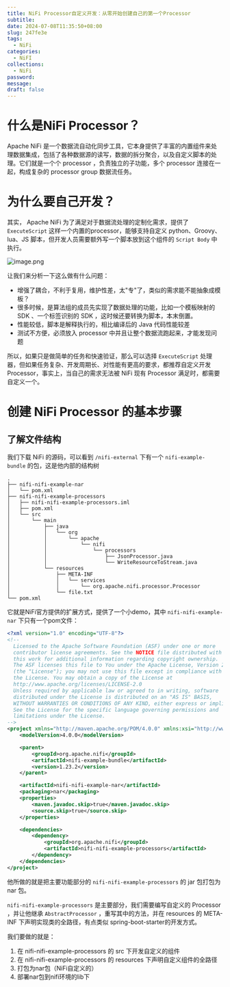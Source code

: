 ```yaml
---
title: NiFi Processor自定义开发：从零开始创建自己的第一个Processor
subtitle: 
date: 2024-07-08T11:35:50+08:00
slug: 247fe3e
tags:
  - NiFi
categories:
  - NiFI
collections:
  - NiFi
password: 
message: 
draft: false
---
```


# 什么是NiFi Processor？

Apache NiFi 是一个数据流自动化同步工具，它本身提供了丰富的内置组件来处理数据集成，包括了各种数据源的读写，数据的拆分聚合，以及自定义脚本的处理。它们就是一个个 processor ，负责独立的子功能，多个 processor 连接在一起，构成复杂的 processor group 数据流任务。

# 为什么要自己开发？

其实， Apache NiFi 为了满足对于数据流处理的定制化需求，提供了 `ExecuteScript` 这样一个内置的processor，能够支持自定义 python、Groovy、lua、JS 脚本，但开发人员需要额外写一个脚本放到这个组件的 `Script Body` 中执行。

![image.png](https://obsidian-img-1300316500.cos.ap-shanghai.myqcloud.com/cattail/obsidian/pic/202407081526572.png)


让我们来分析一下这么做有什么问题：
- 增强了耦合，不利于复用，维护性差，太"专"了，类似的需求能不能抽象成模板？
- 很多时候，是算法组的成员先实现了数据处理的功能，比如一个模板映射的 SDK 、一个标签识别的 SDK ，这时候还要转换为脚本，本末倒置。
- 性能较低，脚本是解释执行的，相比编译后的 Java 代码性能较差
- 测试不方便，必须放入 processor 中并且让整个数据流跑起来，才能发现问题

所以，如果只是做简单的任务和快速验证，那么可以选择 `ExecuteScript` 处理器，但如果任务复杂、开发周期长、对性能有更高的要求，都推荐自定义开发Processor，事实上，当自己的需求无法被 NiFi 现有 Processor 满足时，都需要自定义一个。

# 创建 NiFi Processor 的基本步骤

## 了解文件结构

我们下载 NiFi 的源码，可以看到 `/nifi-external` 下有一个 `nifi-example-bundle` 的包，这是他内部的结构树

``` shell
.
├── nifi-nifi-example-nar
│   └── pom.xml
├── nifi-nifi-example-processors
│   ├── nifi-nifi-example-processors.iml
│   ├── pom.xml
│   └── src
│       └── main
│           ├── java
│           │   └── org
│           │       └── apache
│           │           └── nifi
│           │               └── processors
│           │                   ├── JsonProcessor.java
│           │                   └── WriteResourceToStream.java
│           └── resources
│               ├── META-INF
│               │   └── services
│               │       └── org.apache.nifi.processor.Processor
│               └── file.txt
└── pom.xml
```

它就是NiFi官方提供的扩展方式，提供了一个小demo，其中 `nifi-nifi-example-nar` 下只有一个pom文件：

``` xml
<?xml version="1.0" encoding="UTF-8"?>
<!--
  Licensed to the Apache Software Foundation (ASF) under one or more
  contributor license agreements. See the NOTICE file distributed with
  this work for additional information regarding copyright ownership.
  The ASF licenses this file to You under the Apache License, Version 2.0
  (the "License"); you may not use this file except in compliance with
  the License. You may obtain a copy of the License at
  http://www.apache.org/licenses/LICENSE-2.0
  Unless required by applicable law or agreed to in writing, software
  distributed under the License is distributed on an "AS IS" BASIS,
  WITHOUT WARRANTIES OR CONDITIONS OF ANY KIND, either express or implied.
  See the License for the specific language governing permissions and
  limitations under the License.
-->
<project xmlns="http://maven.apache.org/POM/4.0.0" xmlns:xsi="http://www.w3.org/2001/XMLSchema-instance" xsi:schemaLocation="http://maven.apache.org/POM/4.0.0 https://maven.apache.org/xsd/maven-4.0.0.xsd">
    <modelVersion>4.0.0</modelVersion>

    <parent>
        <groupId>org.apache.nifi</groupId>
        <artifactId>nifi-example-bundle</artifactId>
        <version>1.23.2</version>
    </parent>

    <artifactId>nifi-nifi-example-nar</artifactId>
    <packaging>nar</packaging>
    <properties>
        <maven.javadoc.skip>true</maven.javadoc.skip>
        <source.skip>true</source.skip>
    </properties>

    <dependencies>
        <dependency>
            <groupId>org.apache.nifi</groupId>
            <artifactId>nifi-nifi-example-processors</artifactId>
        </dependency>
    </dependencies>
</project>

```

他所做的就是把主要功能部分的 `nifi-nifi-example-processors` 的 jar 包打包为 nar 包。

`nifi-nifi-example-processors` 是主要部分，我们需要编写自定义的 Processor ，并让他继承 `AbstractProcessor` ，重写其中的方法，并在 resources 的 META-INF 下声明实现类的全路径，有点类似 spring-boot-starter的开发方式。

我们要做的就是：
1. 在 nifi-nifi-example-processors 的 src 下开发自定义的组件
2. 在 nifi-nifi-example-processors 的 resources 下声明自定义组件的全路径
3. 打包为nar包（NiFi自定义的）
4. 部署nar包到nifi环境的lib下

## 


